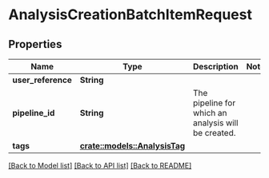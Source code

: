 # AnalysisCreationBatchItemRequest

## Properties

Name | Type | Description | Notes
------------ | ------------- | ------------- | -------------
**user_reference** | **String** |  | 
**pipeline_id** | **String** | The pipeline for which an analysis will be created. | 
**tags** | [**crate::models::AnalysisTag**](AnalysisTag.md) |  | 

[[Back to Model list]](../README.md#documentation-for-models) [[Back to API list]](../README.md#documentation-for-api-endpoints) [[Back to README]](../README.md)


